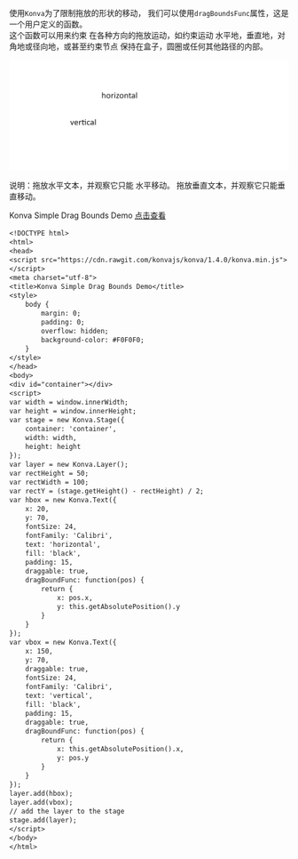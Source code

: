 使用`Konva`为了限制拖放的形状的移动，
我们可以使用`dragBoundsFunc`属性，这是一个用户定义的函数。  
 这个函数可以用来约束
在各种方向的拖放运动，如约束运动
水平地，垂直地，对角地或径向地，或甚至约束节点
保持在盒子，圆圈或任何其他路径的内部。 

![](images/simple-drag.png)

说明：拖放水平文本，并观察它只能
水平移动。 拖放垂直文本，并观察它只能垂直移动。 


Konva Simple Drag Bounds Demo [点击查看](https://konvajs.github.io/downloads/code/drag_and_drop/Simple_Drag_Bounds.html) 


    <!DOCTYPE html>
    <html>
    <head>
    <script src="https://cdn.rawgit.com/konvajs/konva/1.4.0/konva.min.js"></script>
    <meta charset="utf-8">
    <title>Konva Simple Drag Bounds Demo</title>
    <style>
        body {
            margin: 0;
            padding: 0;
            overflow: hidden;
            background-color: #F0F0F0;
        }
    </style>
    </head>
    <body>
    <div id="container"></div>
    <script>
    var width = window.innerWidth;
    var height = window.innerHeight;
    var stage = new Konva.Stage({
        container: 'container',
        width: width,
        height: height
    });
    var layer = new Konva.Layer();
    var rectHeight = 50;
    var rectWidth = 100;
    var rectY = (stage.getHeight() - rectHeight) / 2;
    var hbox = new Konva.Text({
        x: 20,
        y: 70,
        fontSize: 24,
        fontFamily: 'Calibri',
        text: 'horizontal',
        fill: 'black',
        padding: 15,
        draggable: true,
        dragBoundFunc: function(pos) {
            return {
                x: pos.x,
                y: this.getAbsolutePosition().y
            }
        }
    });
    var vbox = new Konva.Text({
        x: 150,
        y: 70,
        draggable: true,
        fontSize: 24,
        fontFamily: 'Calibri',
        text: 'vertical',
        fill: 'black',
        padding: 15,
        draggable: true,
        dragBoundFunc: function(pos) {
            return {
                x: this.getAbsolutePosition().x,
                y: pos.y
            }
        }
    });
    layer.add(hbox);
    layer.add(vbox);
    // add the layer to the stage
    stage.add(layer);
    </script>
    </body>
    </html>